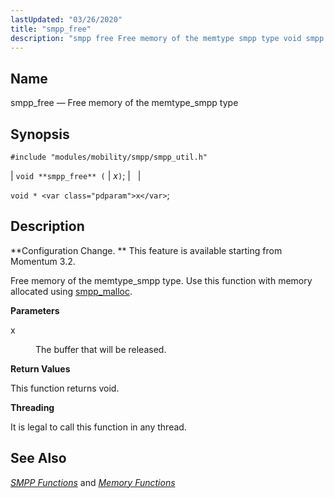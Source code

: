 ```yaml
---
lastUpdated: "03/26/2020"
title: "smpp_free"
description: "smpp free Free memory of the memtype smpp type void smpp free x void x Configuration Change This feature is available starting from Momentum 3 2 Free memory of the memtype smpp type Use this function with memory allocated using smpp malloc x The buffer that will be released This..."
---
```


<a name="apis.smpp_free"></a> 
## Name

smpp_free — Free memory of the memtype_smpp type

## Synopsis

`#include "modules/mobility/smpp/smpp_util.h"`

| `void **smpp_free** (` | <var class="pdparam">x</var>`)`; |   |

`void * <var class="pdparam">x</var>`;<a name="idp61334704"></a> 
## Description

**Configuration Change. ** This feature is available starting from Momentum 3.2.

Free memory of the memtype_smpp type. Use this function with memory allocated using [smpp_malloc](/momentum/3/3-api/apis-smpp-malloc).

**<a name="idp61338192"></a> Parameters**

<dl class="variablelist">

<dt>x</dt>

<dd>

The buffer that will be released.

</dd>

</dl>

**<a name="idp61340928"></a> Return Values**

This function returns void.

**<a name="idp61341840"></a> Threading**

It is legal to call this function in any thread.

<a name="idp61342944"></a> 
## See Also

[*SMPP Functions*](/momentum/3/3-api/smpp) and [*Memory Functions*](/momentum/3/3-api/3-api-memory)